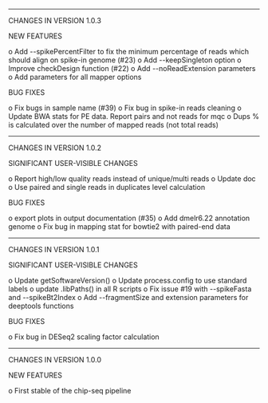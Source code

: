 ***********************************
CHANGES IN VERSION 1.0.3

NEW FEATURES

   o Add --spikePercentFilter to fix the minimum percentage of reads which should align on spike-in genome (#23)
   o Add --keepSingleton option
   o Improve checkDesign function (#22)
   o Add --noReadExtension parameters
   o Add parameters for all mapper options

BUG FIXES

   o Fix bugs in sample name (#39)
   o Fix bug in spike-in reads cleaning
   o Update BWA stats for PE data. Report pairs and not reads for mqc
   o Dups % is calculated over the number of mapped reads (not total reads)

***********************************
CHANGES IN VERSION 1.0.2

SIGNIFICANT USER-VISIBLE CHANGES

  o Report high/low quality reads instead of unique/multi reads
  o Update doc
  o Use paired and single reads in duplicates level calculation

BUG FIXES

  o export plots in output documentation (#35)
  o Add dmelr6.22 annotation genome
  o Fix bug in mapping stat for bowtie2 with paired-end data

***********************************
CHANGES IN VERSION 1.0.1

SIGNIFICANT USER-VISIBLE CHANGES

  o Update getSoftwareVersion()
  o Update process.config to use standard labels
  o update .libPaths() in all R scripts
  o Fix issue #19 with --spikeFasta and --spikeBt2Index
  o Add --fragmentSize and extension parameters for deeptools functions

BUG FIXES

  o Fix bug in DESeq2 scaling factor calculation
  

***********************************
CHANGES IN VERSION 1.0.0

NEW FEATURES

  o First stable of the chip-seq pipeline


